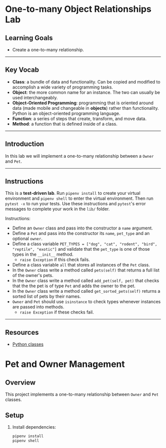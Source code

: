 # One-to-many Object Relationships Lab

## Learning Goals

- Create a one-to-many relationship.

---

## Key Vocab

- **Class**: a bundle of data and functionality. Can be copied and modified to
  accomplish a wide variety of programming tasks.
- **Object**: the more common name for an instance. The two can usually be used
  interchangeably.
- **Object-Oriented Programming**: programming that is oriented around data
  (made mobile and changeable in **objects**) rather than functionality. Python
  is an object-oriented programming language.
- **Function**: a series of steps that create, transform, and move data.
- **Method**: a function that is defined inside of a class.

---

## Introduction

In this lab we will implement a one-to-many relationship between a `Owner` and
`Pet`.

---

## Instructions

This is a **test-driven lab**. Run `pipenv install` to create your virtual
environment and `pipenv shell` to enter the virtual environment. Then run
`pytest -x` to run your tests. Use these instructions and `pytest`'s error
messages to complete your work in the `lib/` folder.

Instructions:

- Define an `Owner` class and pass into the constructor a `name` argument.
- Define a `Pet` and pass into the constructor its `name`, `pet_type` and an
  optional `owner`.
- Define a class variable
  `PET_TYPES = ["dog", "cat", "rodent", "bird", "reptile", "exotic"]` and
  validate that the `pet_type` is one of those types in the `__init__` method.
  - `raise Exception` if this check fails.
- Define a class variable `all` that stores all instances of the `Pet` class.
- In the `Owner` class write a method called `pets(self)` that returns a full
  list of the owner's pets.
- In the `Owner` class write a method called `add_pet(self, pet)` that checks
  that the the pet is of type `Pet` and adds the owner to the pet.
- In the `Owner` class write a method called `get_sorted_pets(self)` returns a
  sorted list of pets by their names.
- `Owner` and `Pet` should use `isinstance` to check types whenever instances
  are passed into methods.
  - `raise Exception` if these checks fail.

---

## Resources

- [Python classes](https://docs.python.org/3/tutorial/classes.html)


# Pet and Owner Management

## Overview
This project implements a one-to-many relationship between `Owner` and `Pet` classes.

## Setup
1. Install dependencies:
   ```sh
   pipenv install
   pipenv shell
